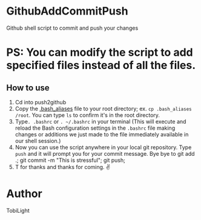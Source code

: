 # GithubAddCommitPush

Github shell script to commit and push your changes

# PS: You can modify the script to add specified files instead of all the files.

## How to use
1. Cd into push2github
2. Copy the [.bash_aliases](./.bash_aliases) file to your root directory; ex. `cp .bash_aliases /root`. You can type `ls` to confirm it's in the root directory.
3. Type`. .bashrc` or `. ~/.bashrc` in your terminal (This will execute and reload the Bash configuration settings in the `.bashrc` file making changes or additions we just made to the file immediately available in our shell session.)
4. Now you can use the script anywhere in your local git repository. Type `push` and it will prompt you for your commit message. Bye bye to git add .; git commit -m "This is stressful"; git push;
5. T for thanks and thanks for coming. :v:


# Author
TobiLight
